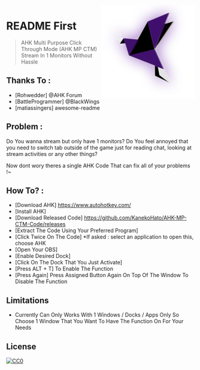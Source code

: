 <img src="pigeonpurpleneon.png" align="right" />

# README First 
> AHK Multi Purpose Click Through Mode (AHK MP CTM)
> Stream In 1 Monitors Without Hassle

## Thanks To :
- [Rohwedder] @AHK Forum
- [BattleProgrammer] @BlackWings
- [matiassingers] awesome-readme

## Problem : 
Do You wanna stream but only have 1 monitors?
Do You feel annoyed that you need to switch tab outside of the game just for reading chat, looking at stream activities or any other things?

Now dont wory theres a single AHK Code That can fix all of your problems !~

## How To? :
- [Download AHK] https://www.autohotkey.com/
- [Install AHK]
- [Download Released Code] https://github.com/KanekoHato/AHK-MP-CTM-Code/releases
- [Extract The Code Using Your Preferred Program]
- [Click Twice On The Code] *If asked : select an application to open this, choose AHK
- [Open Your OBS]
- [Enable Desired Dock]
- [Click On The Dock That You Just Activate]
- [Press ALT + T] To Enable The Function
- [Press Again] Press Assigned Button Again On Top Of The Window To Disable The Function


## Limitations
- Currently Can Only Works With 1 Windows / Docks / Apps Only So Choose 1 Window That You Want To Have The Function On For Your Needs


## License

[![CC0](https://licensebuttons.net/l/by-sa/3.0/88x31.png)](https://creativecommons.org/licenses/by-sa/4.0/)
